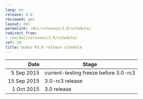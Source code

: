 ```yaml
---
lang: en
release: 4.0
reviewed: yes
layout: doc
permalink: /doc/releases/3.0/schedule/
redirect_from:
- /en/doc/releases/3.0/schedule/
ref: 20
title: Qubes R3.0 release schedule
---
```


|  Date       | Stage                                 |
| -----------:| ------------------------------------- |
|  5 Sep 2015 | current-testing freeze before 3.0-rc3 |
| 15 Sep 2015 | 3.0-rc3 release                       |
|  1 Oct 2015 | 3.0 release                           |
